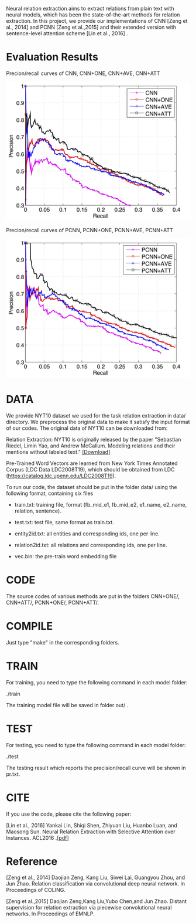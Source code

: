 Neural relation extraction aims to extract relations from plain text with neural models, which has been the state-of-the-art methods for relation extraction. In this project, we provide our implementations of CNN [Zeng et al., 2014] and PCNN [Zeng et al.,2015] and their extended version with sentence-level attention scheme [Lin et al., 2016] .

Evaluation Results
==========
Precion/recall curves of CNN, CNN+ONE, CNN+AVE, CNN+ATT

 ![image](https://github.com/mrlyk423/figure/raw/master/tot.jpg)

Precion/recall curves of PCNN, PCNN+ONE, PCNN+AVE, PCNN+ATT
 
  ![image](https://github.com/mrlyk423/figure/raw/master/PCNN.jpg)
 


DATA
==========

We provide NYT10  dataset we used for the task relation extraction in data/ directory. We preprocess the original data to make it satisfy the input format of our codes. The original data of NYT10 can be downloaded from:

Relation Extraction:  NYT10 is originally released by the paper "Sebastian Riedel, Limin Yao, and Andrew McCallum. Modeling relations and their mentions without labeled text." [[Download]]( http://iesl.cs.umass.edu/riedel/ecml/)

Pre-Trained Word Vectors are learned from New York Times Annotated Corpus (LDC Data LDC2008T19), which should be obtained from LDC (https://catalog.ldc.upenn.edu/LDC2008T19).

To run our code, the dataset should be put in the folder data/ using the following format, containing six files

+ train.txt: training file, format (fb_mid_e1, fb_mid_e2, e1_name, e2_name, relation, sentence).

+ test.txt: test file, same format as train.txt.

+ entity2id.txt: all entities and corresponding ids, one per line.

+ relation2id.txt: all relations and corresponding ids, one per line.

+ vec.bin: the pre-train word embedding file

CODE
==========

The source codes of various methods are put in the folders CNN+ONE/, CNN+ATT/, PCNN+ONE/, PCNN+ATT/.

COMPILE 
==========

Just type "make" in the corresponding folders.

TRAIN
==========

For training, you need to type the following command in each model folder:

./train

The training model file will be saved in folder out/ .

TEST
==========

For testing, you need to type the following command in each model folder:

./test

The testing result which reports the precision/recall curve  will be shown in pr.txt.

CITE
==========

If you use the code, please cite the following paper:

[Lin et al., 2016] Yankai Lin, Shiqi Shen, Zhiyuan Liu, Huanbo Luan, and Maosong Sun. Neural Relation Extraction with Selective Attention over Instances. ACL2016 .[[pdf]](http://thunlp.org/~lyk/publications/acl2016_nre.pdf)

Reference
==========
[Zeng et al., 2014] Daojian Zeng, Kang Liu, Siwei Lai, Guangyou Zhou, and Jun Zhao. Relation classification via convolutional deep neural network. In Proceedings of COLING.

[Zeng et al.,2015] Daojian Zeng,Kang Liu,Yubo Chen,and Jun Zhao. Distant supervision for relation extraction via piecewise convolutional neural networks. In Proceedings of EMNLP.
